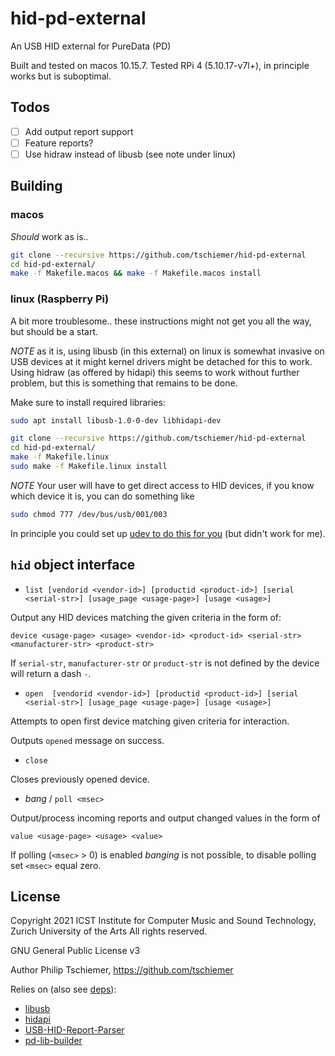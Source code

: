 # hid-pd-external

An USB HID external for PureData (PD) 

Built and tested on macos 10.15.7.
Tested RPi 4 (5.10.17-v7l+), in principle works but is suboptimal.

## Todos

- [ ] Add output report support
- [ ] Feature reports?
- [ ] Use hidraw instead of libusb (see note under linux)

## Building

### macos

*Should* work as is..

```bash 
git clone --recursive https://github.com/tschiemer/hid-pd-external
cd hid-pd-external/
make -f Makefile.macos && make -f Makefile.macos install
```

### linux (Raspberry Pi)

A bit more troublesome.. these instructions might not get you all the way, but should be a start.

*NOTE* as it is, using libusb (in this external) on linux is somewhat invasive on USB devices at it might kernel
drivers might be detached for this to work. Using hidraw (as offered by hidapi) this seems to work without
further problem, but this is something that remains to be done.

Make sure to install required libraries:

```bash
sudo apt install libusb-1.0-0-dev libhidapi-dev
```

```bash
git clone --recursive https://github.com/tschiemer/hid-pd-external
cd hid-pd-external/
make -f Makefile.linux
sudo make -f Makefile.linux install
```

*NOTE* Your user will have to get direct access to HID devices, if you know which device it is, you can do something like  

```bash
sudo chmod 777 /dev/bus/usb/001/003
```

In principle you could set up [udev to do this for you](https://askubuntu.com/a/15643) (but didn't work for me).


## `hid` object interface

- `list [vendorid <vendor-id>] [productid <product-id>] [serial <serial-str>] [usage_page <usage-page>] [usage <usage>]`

Output any HID devices matching the given criteria in the form of:

`device <usage-page> <usage> <vendor-id> <product-id> <serial-str> <manufacturer-str> <product-str>`

If `serial-str`, `manufacturer-str` or `product-str` is not defined by the device will return a dash `-`.

- `open  [vendorid <vendor-id>] [productid <product-id>] [serial <serial-str>] [usage_page <usage-page>] [usage <usage>]`

Attempts to open first device matching given criteria for interaction.

Outputs `opened` message on success.

- `close`

Closes previously opened device.

- *bang* / `poll <msec>`

Output/process incoming reports and output changed values in the form of

`value <usage-page> <usage> <value>`

If polling (`<msec>` > 0) is enabled *banging* is not possible, to disable polling set `<msec>` equal zero.

## License

Copyright 2021 ICST Institute for Computer Music and Sound
Technology, Zurich University of the Arts
All rights reserved.

GNU General Public License v3

Author Philip Tschiemer, https://github.com/tschiemer

Relies on (also see [deps](deps)):
- [libusb](https://github.com/libusb/libusb)
- [hidapi](https://github.com/libusb/hidapi)
- [USB-HID-Report-Parser](https://github.com/tschiemer/USB-HID-Report-Parser/tree/usbhid_map)
- [pd-lib-builder](https://github.com/pure-data/pd-lib-builder)